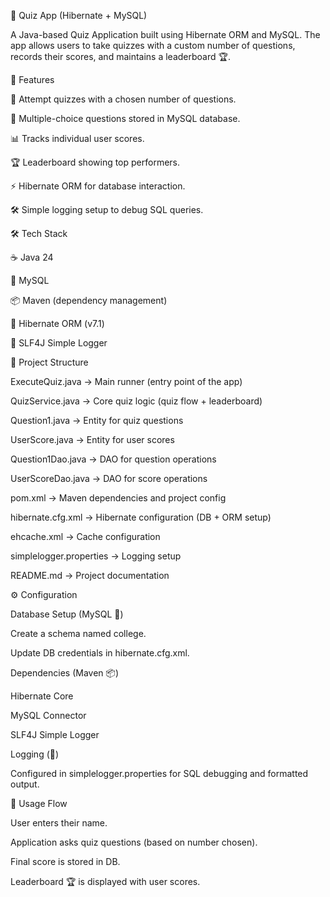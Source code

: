 📘 Quiz App (Hibernate + MySQL)

A Java-based Quiz Application built using Hibernate ORM and MySQL.
The app allows users to take quizzes with a custom number of questions, records their scores, and maintains a leaderboard 🏆.

🚀 Features

🎯 Attempt quizzes with a chosen number of questions.

📝 Multiple-choice questions stored in MySQL database.

📊 Tracks individual user scores.

🏆 Leaderboard showing top performers.

⚡ Hibernate ORM for database interaction.

🛠️ Simple logging setup to debug SQL queries.

🛠️ Tech Stack

☕ Java 24

🐬 MySQL

📦 Maven (dependency management)

🔗 Hibernate ORM (v7.1)

📝 SLF4J Simple Logger

📂 Project Structure

ExecuteQuiz.java → Main runner (entry point of the app)

QuizService.java → Core quiz logic (quiz flow + leaderboard)

Question1.java → Entity for quiz questions

UserScore.java → Entity for user scores

Question1Dao.java → DAO for question operations

UserScoreDao.java → DAO for score operations

pom.xml → Maven dependencies and project config

hibernate.cfg.xml → Hibernate configuration (DB + ORM setup)

ehcache.xml → Cache configuration

simplelogger.properties → Logging setup

README.md → Project documentation


⚙️ Configuration

Database Setup (MySQL 🐬)

Create a schema named college.

Update DB credentials in hibernate.cfg.xml.

Dependencies (Maven 📦)

Hibernate Core

MySQL Connector

SLF4J Simple Logger

Logging (📝)

Configured in simplelogger.properties for SQL debugging and formatted output.

📝 Usage Flow

User enters their name.

Application asks quiz questions (based on number chosen).

Final score is stored in DB.

Leaderboard 🏆 is displayed with user scores.
